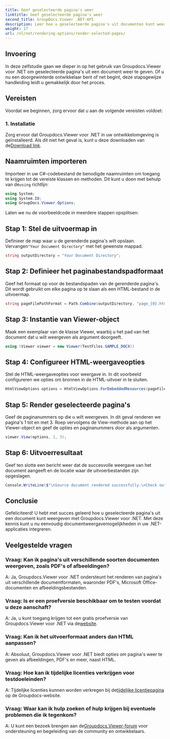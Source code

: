 ```yaml
---
title: Geef geselecteerde pagina's weer
linktitle: Geef geselecteerde pagina's weer
second_title: GroupDocs.Viewer .NET-API
description: Leer hoe u geselecteerde pagina's uit documenten kunt weergeven met Groupdocs.Viewer voor .NET. Stapsgewijze zelfstudie met codevoorbeelden inbegrepen.
weight: 17
url: /nl/net/rendering-options/render-selected-pages/
---
```

## Invoering

In deze zelfstudie gaan we dieper in op het gebruik van Groupdocs.Viewer voor .NET om geselecteerde pagina's uit een document weer te geven. Of u nu een doorgewinterde ontwikkelaar bent of net begint, deze stapsgewijze handleiding leidt u gemakkelijk door het proces.

## Vereisten

Voordat we beginnen, zorg ervoor dat u aan de volgende vereisten voldoet:

### 1. Installatie

 Zorg ervoor dat Groupdocs.Viewer voor .NET in uw ontwikkelomgeving is geïnstalleerd. Als dit niet het geval is, kunt u deze downloaden van de[Download link](https://releases.groupdocs.com/viewer/net/).

## Naamruimten importeren

Importeer in uw C#-codebestand de benodigde naamruimten om toegang te krijgen tot de vereiste klassen en methoden. Dit kunt u doen met behulp van de`using` richtlijn:

```csharp
using System;
using System.IO;
using GroupDocs.Viewer.Options;
```

Laten we nu de voorbeeldcode in meerdere stappen opsplitsen:

## Stap 1: Stel de uitvoermap in

 Definieer de map waar u de gerenderde pagina's wilt opslaan. Vervangen`"Your Document Directory"` met het gewenste mappad.

```csharp
string outputDirectory = "Your Document Directory";
```

## Stap 2: Definieer het paginabestandspadformaat

Geef het formaat op voor de bestandspaden van de gerenderde pagina's. Dit wordt gebruikt om elke pagina op te slaan als een HTML-bestand in de uitvoermap.

```csharp
string pageFilePathFormat = Path.Combine(outputDirectory, "page_{0}.html");
```

## Stap 3: Instantie van Viewer-object

Maak een exemplaar van de klasse Viewer, waarbij u het pad van het document dat u wilt weergeven als argument doorgeeft.

```csharp
using (Viewer viewer = new Viewer(TestFiles.SAMPLE_DOCX))
```

## Stap 4: Configureer HTML-weergaveopties

Stel de HTML-weergaveopties voor weergave in. In dit voorbeeld configureren we opties om bronnen in de HTML-uitvoer in te sluiten.

```csharp
HtmlViewOptions options = HtmlViewOptions.ForEmbeddedResources(pageFilePathFormat);
```

## Stap 5: Render geselecteerde pagina's

Geef de paginanummers op die u wilt weergeven. In dit geval renderen we pagina's 1 tot en met 3. Roep vervolgens de View-methode aan op het Viewer-object en geef de opties en paginanummers door als argumenten.

```csharp
viewer.View(options, 1, 3);
```

## Stap 6: Uitvoerresultaat

Geef ten slotte een bericht weer dat de succesvolle weergave van het document aangeeft en de locatie waar de uitvoerbestanden zijn opgeslagen.

```csharp
Console.WriteLine($"\nSource document rendered successfully.\nCheck output in {outputDirectory}.");
```

## Conclusie

Gefeliciteerd! U hebt met succes geleerd hoe u geselecteerde pagina's uit een document kunt weergeven met Groupdocs.Viewer voor .NET. Met deze kennis kunt u nu eenvoudig documentweergavemogelijkheden in uw .NET-applicaties integreren.

## Veelgestelde vragen

### Vraag: Kan ik pagina's uit verschillende soorten documenten weergeven, zoals PDF's of afbeeldingen?

A: Ja, Groupdocs.Viewer voor .NET ondersteunt het renderen van pagina's uit verschillende documentformaten, waaronder PDF's, Microsoft Office-documenten en afbeeldingsbestanden.

### Vraag: Is er een proefversie beschikbaar om te testen voordat u deze aanschaft?

 A: Ja, u kunt toegang krijgen tot een gratis proefversie van Groupdocs.Viewer voor .NET via de[website](https://releases.groupdocs.com/).

### Vraag: Kan ik het uitvoerformaat anders dan HTML aanpassen?

A: Absoluut, Groupdocs.Viewer voor .NET biedt opties om pagina's weer te geven als afbeeldingen, PDF's en meer, naast HTML.

### Vraag: Hoe kan ik tijdelijke licenties verkrijgen voor testdoeleinden?

A: Tijdelijke licenties kunnen worden verkregen bij de[tijdelijke licentiepagina](https://purchase.groupdocs.com/temporary-license/) op de Groupdocs-website.

### Vraag: Waar kan ik hulp zoeken of hulp krijgen bij eventuele problemen die ik tegenkom?

 A: U kunt een bezoek brengen aan de[Groupdocs.Viewer-forum](https://forum.groupdocs.com/c/viewer/9) voor ondersteuning en begeleiding van de community en ontwikkelaars.